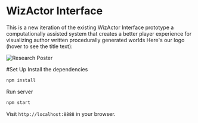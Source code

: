   # WizActor Interface
  This is a new iteration of the existing WizActor Interface prototype a computationally assisted system that creates a better player experience for visualizing author written procedurally generated worlds
Here's our logo (hover to see the title text):

![Research Poster](https://github.com/texturedcookie/Tolmas-Project/blob/main/POSTER.jpg)


#Set Up
Install the dependencies

```bash
npm install
```

Run server

```bash
npm start
```

Visit `http://localhost:8888` in your browser.



